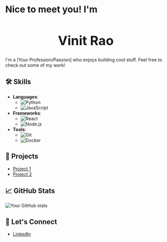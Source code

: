 #  Nice to meet you! I'm <span style="font-size: 14px;"></span>

<h1 style="font-size: 40px; text-align: center;">
  <a href="https://vinitrao.com" style="text-decoration: none; color: inherit;">Vinit Rao</a>
</h1>

I'm a [Your Profession/Passion] who enjoys building cool stuff. Feel free to check out some of my work!

## 🛠️ Skills
- **Languages**: 
  - ![Python](https://img.shields.io/badge/Python-%233776B3?style=for-the-badge&logo=python&logoColor=white)
  - ![JavaScript](https://img.shields.io/badge/JavaScript-%23F7DF1E?style=for-the-badge&logo=javascript&logoColor=black)
- **Frameworks**: 
  - ![React](https://img.shields.io/badge/React-%2320232a?style=for-the-badge&logo=react&logoColor=%2361DAFB)
  - ![Node.js](https://img.shields.io/badge/Node.js-%23339933?style=for-the-badge&logo=node.js&logoColor=white)
- **Tools**: 
  - ![Git](https://img.shields.io/badge/Git-%23F14E32?style=for-the-badge&logo=git&logoColor=white)
  - ![Docker](https://img.shields.io/badge/Docker-%232496ED?style=for-the-badge&logo=docker&logoColor=white)

## 🚀 Projects
- [Project 1](https://github.com/your-username/project-1)
- [Project 2](https://github.com/your-username/project-2)

## 📈 GitHub Stats
![Your GitHub stats](https://github-readme-stats.vercel.app/api?username=your-username&show_icons=true&count_private=true&hide_title=true)

## 🔗 Let's Connect
- [LinkedIn](https://www.linkedin.com/in/your-linkedin-profile)

